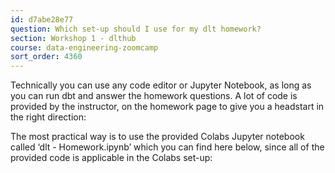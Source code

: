 ```yaml
---
id: d7abe28e77
question: Which set-up should I use for my dlt homework?
section: Workshop 1 - dlthub
course: data-engineering-zoomcamp
sort_order: 4360
---
```


Technically you can use any code editor or Jupyter Notebook, as long as you can run dbt and answer the homework questions. A lot of code is provided by the instructor, on the homework page to give you a headstart in the right direction:

The most practical way is to use the provided Colabs Jupyter notebook called ‘dlt - Homework.ipynb’ which you can find here below, since all of the provided code is applicable in the Colabs set-up:

